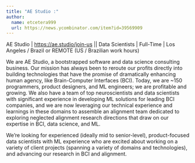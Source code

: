 ```yaml
---
title: "AE Studio :"
author:
  name: etcetera999
  url: https://news.ycombinator.com/item?id=39569909
---
```

AE Studio | <a href="https:&#x2F;&#x2F;ae.studio&#x2F;join-us" rel="nofollow">https:&#x2F;&#x2F;ae.studio&#x2F;join-us</a> || Data Scientists | Full-Time | Los Angeles &#x2F; Brazil or REMOTE (US &#x2F; Brazilian work hours)

We are AE Studio, a bootstrapped software and data science consulting business. Our mission has always been to reroute our profits directly into building technologies that have the promise of dramatically enhancing human agency, like Brain-Computer Interfaces (BCI). Today, we are ~150 programmers, product designers, and ML engineers; we are profitable and growing. We also have a team of top neuroscientists and data scientists with significant experience in developing ML solutions for leading BCI companies, and we are now leveraging our technical experience and learnings in these domains to assemble an alignment team dedicated to exploring neglected alignment research directions that draw on our expertise in BCI, data science, and ML.

We’re looking for experienced (ideally mid to senior-level), product-focused data scientists with ML experience who are excited about working on a variety of client projects (spanning a variety of domains and technologies),  and advancing our research in BCI and alignment.
